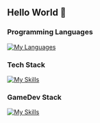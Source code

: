 ## Hello World 🔭

<!--
**stevenleej/stevenleej** is a ✨ _special_ ✨ repository because its `README.md` (this file) appears on your GitHub profile.

Here are some ideas to get you started:

- 🔭 I’m currently working on ...
- 🌱 I’m currently learning ...
- 👯 I’m looking to collaborate on ...
- 🤔 I’m looking for help with ...
- 💬 Ask me about ...
- 📫 How to reach me: ...
- 😄 Pronouns: ...
- ⚡ Fun fact: ...
-->

### Programming Languages
[![My Languages](https://skillicons.dev/icons?i=cs,go,java,python,bash,c&theme=light)](https://skillicons.dev)

### Tech Stack
[![My Skills](https://skillicons.dev/icons?i=kubernetes,docker,git,jenkins,postgres,linux,prometheus,grafana,terraform,aws,azure,gcp,vim&perline=8)](https://skillicons.dev)

### GameDev Stack
[![My Skills](https://skillicons.dev/icons?i=unity,godot,blender&perline=8)](https://skillicons.dev)
